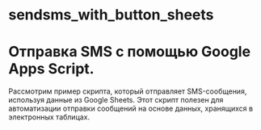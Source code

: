 # sendsms_with_button_sheets

# Отправка SMS с помощью Google Apps Script.
Рассмотрим пример скрипта, который отправляет SMS-сообщения, используя данные из Google Sheets. Этот скрипт полезен для автоматизации отправки сообщений на основе данных, хранящихся в электронных таблицах.
